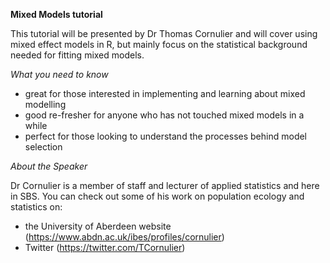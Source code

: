**Mixed Models tutorial**

This tutorial will be presented by Dr Thomas Cornulier and will cover using mixed effect models in R, but mainly focus on the statistical background needed for fitting mixed models. 

*What you need to know*
- great for those interested in implementing and learning about mixed modelling
- good re-fresher for anyone who has not touched mixed models in a while
- perfect for those looking to understand the processes behind model selection



*About the Speaker*

Dr Cornulier is a member of staff and lecturer of applied statistics and here in SBS. 
You can check out some of his work on population ecology and statistics on:
- the University of Aberdeen website (https://www.abdn.ac.uk/ibes/profiles/cornulier) 
- Twitter (https://twitter.com/TCornulier) 

